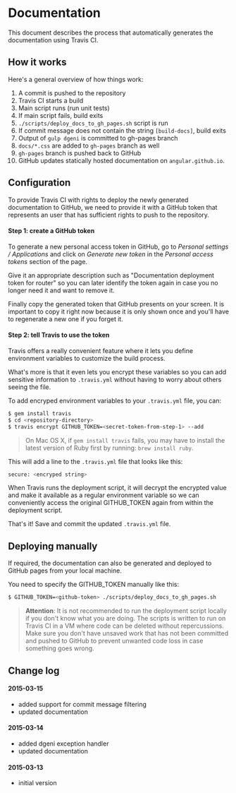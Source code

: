 # Documentation

This document describes the process that automatically generates the documentation using Travis CI.

## How it works

Here's a general overview of how things work:

1. A commit is pushed to the repository
2. Travis CI starts a build
3. Main script runs (run unit tests)
4. If main script fails, build exits
5. `./scripts/deploy_docs_to_gh_pages.sh` script is run
6. If commit message does not contain the string `[build-docs]`, build exits
7. Output of `gulp dgeni` is committed to gh-pages branch
8. `docs/*.css` are added to `gh-pages` branch as well
9. `gh-pages` branch is pushed back to GitHub
10. GitHub updates statically hosted documentation on `angular.github.io`.

## Configuration

To provide Travis CI with rights to deploy the newly generated documentation to GitHub, we need to provide it with a GitHub token that represents an user that has sufficient rights to push to the repository.

#### Step 1: create a GitHub token

To generate a new personal access token in GitHub, go to *Personal settings / Applications* and click on *Generate new token* in the *Personal access tokens* section of the page.

Give it an appropriate description such as "Documentation deployment token for router" so you can later identify the token again in case you no longer need it and want to remove it.

Finally copy the generated token that GitHub presents on your screen. It is important to copy it right now because it is only shown once and you'll have to regenerate a new one if you forget it.

#### Step 2: tell Travis to use the token

Travis offers a really convenient feature where it lets you define environment variables to customize the build process.

What's more is that it even lets you encrypt these variables so you can add sensitive information to `.travis.yml` without having to worry about others seeing the file.

To add encryped environment variables to your `.travis.yml` file, you can:

```sh
$ gem install travis
$ cd <repository-directory>
$ travis encrypt GITHUB_TOKEN=<secret-token-from-step-1> --add
```

> On Mac OS X, if `gem install travis` fails, you may have to install the latest version of Ruby first by running: `brew install ruby`.

This will add a line to the `.travis.yml` file that looks like this:

```sh
secure: <encryped string>
```

When Travis runs the deployment script, it will decrypt the encrypted value and make it available as a regular environment variable so we can conveniently access the original GITHUB_TOKEN again from within the deployment script.

That's it! Save and commit the updated `.travis.yml` file.

## Deploying manually

If required, the documentation can also be generated and deployed to GitHub pages from your local machine.

You need to specify the GITHUB_TOKEN manually like this:

```sh
$ GITHUB_TOKEN=<github-token> ./scripts/deploy_docs_to_gh_pages.sh
```

> **Attention**: It is not recommended to run the deployment script locally if you don't know what you are doing. The scripts is written to run on Travis CI in a VM where code can be deleted without repercussions. Make sure you don't have unsaved work that has not been committed and pushed to GitHub to prevent unwanted code loss in case something goes wrong.

## Change log

#### 2015-03-15

- added support for commit message filtering
- updated documentation

#### 2015-03-14

- added dgeni exception handler
- updated documentation

#### 2015-03-13

- initial version
